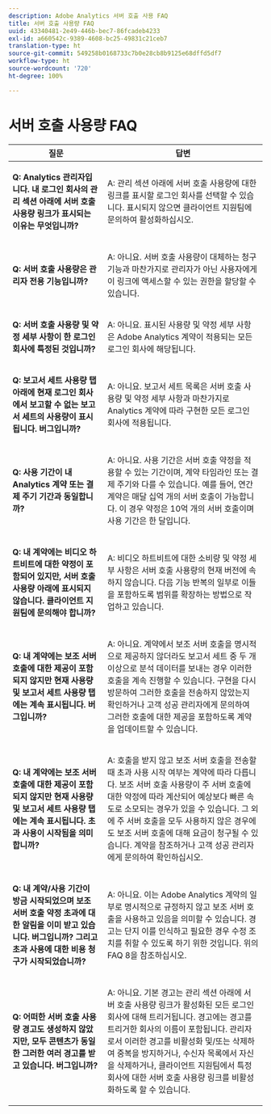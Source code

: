 ```yaml
---
description: Adobe Analytics 서버 호출 사용 FAQ
title: 서버 호출 사용량 FAQ
uuid: 43340481-2e49-446b-bec7-86fcadeb4233
exl-id: a660542c-9389-4608-bc25-49831c21ceb7
translation-type: ht
source-git-commit: 549258b0168733c7b0e28cb8b9125e68dffd5df7
workflow-type: ht
source-wordcount: '720'
ht-degree: 100%

---
```


# 서버 호출 사용량 FAQ

<table id="table_10384E2010B849708AE9462BB2B43438"> 
 <thead> 
  <tr> 
   <th colname="col1" class="entry"> 질문 </th> 
   <th colname="col2" class="entry"> 답변 </th> 
  </tr> 
 </thead>
 <tbody> 
  <tr> 
   <td colname="col1"> <p><b>Q: Analytics 관리자입니다. 내 로그인 회사의 관리 섹션 아래에 서버 호출 사용량 링크가 표시되는 이유는 무엇입니까?</b> </p> </td> 
   <td colname="col2"> <p>A: 관리 섹션 아래에 서버 호출 사용량에 대한 링크를 표시할 로그인 회사를 선택할 수 있습니다. 표시되지 않으면 클라이언트 지원팀에 문의하여 활성화하십시오. </p> </td> 
  </tr> 
  <tr> 
   <td colname="col1"> <p><b>Q: 서버 호출 사용량은 관리자 전용 기능입니까? </b> </p> </td> 
   <td colname="col2"> <p>A: 아니요. 서버 호출 사용량이 대체하는 청구 기능과 마찬가지로 관리자가 아닌 사용자에게 이 링크에 액세스할 수 있는 권한을 할당할 수 있습니다. </p> </td> 
  </tr> 
  <tr> 
   <td colname="col1"> <p><b>Q: 서버 호출 사용량 및 약정 세부 사항이 한 로그인 회사에 특정된 것입니까?</b> </p> </td> 
   <td colname="col2"> <p>A: 아니요. 표시된 사용량 및 약정 세부 사항은 Adobe Analytics 계약이 적용되는 모든 로그인 회사에 해당됩니다. </p> </td> 
  </tr> 
  <tr> 
   <td colname="col1"> <p><b>Q: 보고서 세트 사용량 탭 아래에 현재 로그인 회사에서 보고할 수 없는 보고서 세트의 사용량이 표시됩니다. 버그입니까? </b> </p> </td> 
   <td colname="col2"> <p>A: 아니요. 보고서 세트 목록은 서버 호출 사용량 및 약정 세부 사항과 마찬가지로 Analytics 계약에 따라 구현한 모든 로그인 회사에 적용됩니다. </p> </td> 
  </tr> 
  <tr> 
   <td colname="col1"> <p><b>Q: 사용 기간이 내 Analytics 계약 또는 결제 주기 기간과 동일합니까? </b> </p> </td> 
   <td colname="col2"> <p>A: 아니요. 사용 기간은 서버 호출 약정을 적용할 수 있는 기간이며, 계약 타임라인 또는 결제 주기와 다를 수 있습니다. 예를 들어, 연간 계약은 매달 십억 개의 서버 호출이 가능합니다. 이 경우 약정은 10억 개의 서버 호출이며 사용 기간은 한 달입니다. </p> </td> 
  </tr> 
  <tr> 
   <td colname="col1"> <p><b>Q: 내 계약에는 비디오 하트비트에 대한 약정이 포함되어 있지만, 서버 호출 사용량 아래에 표시되지 않습니다. 클라이언트 지원팀에 문의해야 합니까?</b> </p> </td> 
   <td colname="col2"> <p>A: 비디오 하트비트에 대한 소비량 및 약정 세부 사항은 서버 호출 사용량의 현재 버전에 속하지 않습니다. 다음 기능 반복의 일부로 이들을 포함하도록 범위를 확장하는 방법으로 작업하고 있습니다. </p> </td> 
  </tr> 
  <tr> 
   <td colname="col1"> <p><b>Q: 내 계약에는 보조 서버 호출에 대한 제공이 포함되지 않지만 현재 사용량 및 보고서 세트 사용량 탭에는 계속 표시됩니다. 버그입니까? </b> </p> </td> 
   <td colname="col2"> <p>A: 아니요. 계약에서 보조 서버 호출을 명시적으로 제공하지 않더라도 보고서 세트 중 두 개 이상으로 분석 데이터를 보내는 경우 이러한 호출을 계속 진행할 수 있습니다. 구현을 다시 방문하여 그러한 호출을 전송하지 않았는지 확인하거나 고객 성공 관리자에게 문의하여 그러한 호출에 대한 제공을 포함하도록 계약을 업데이트할 수 있습니다. </p> </td> 
  </tr> 
  <tr> 
   <td colname="col1"> <p><b>Q: 내 계약에는 보조 서버 호출에 대한 제공이 포함되지 않지만 현재 사용량 및 보고서 세트 사용량 탭에는 계속 표시됩니다. 초과 사용이 시작됨을 의미합니까?</b> </p> </td> 
   <td colname="col2"> <p>A: 호출을 받지 않고 보조 서버 호출을 전송할 때 초과 사용 시작 여부는 계약에 따라 다릅니다. 보조 서버 호출 사용량이 주 서버 호출에 대한 약정에 따라 계산되어 예상보다 빠른 속도로 소모되는 경우가 있을 수 있습니다. 그 외에 주 서버 호출을 모두 사용하지 않은 경우에도 보조 서버 호출에 대해 요금이 청구될 수 있습니다. 계약을 참조하거나 고객 성공 관리자에게 문의하여 확인하십시오. </p> </td> 
  </tr> 
  <tr> 
   <td colname="col1"> <p><b>Q: 내 계약/사용 기간이 방금 시작되었으며 보조 서버 호출 약정 초과에 대한 알림을 이미 받고 있습니다. 버그입니까? 그리고 초과 사용에 대한 비용 청구가 시작되었습니까? </b> </p> </td> 
   <td colname="col2"> <p>A: 아니요. 이는 Adobe Analytics 계약의 일부로 명시적으로 규정하지 않고 보조 서버 호출을 사용하고 있음을 의미할 수 있습니다. 경고는 단지 이를 인식하고 필요한 경우 수정 조치를 취할 수 있도록 하기 위한 것입니다. 위의 FAQ 8을 참조하십시오. </p> </td> 
  </tr> 
  <tr> 
   <td colname="col1"> <p><b>Q: 어떠한 서버 호출 사용량 경고도 생성하지 않았지만, 모두 콘텐츠가 동일한 그러한 여러 경고를 받고 있습니다. 버그입니까? </b> </p> </td> 
   <td colname="col2"> <p>A: 아니요. 기본 경고는 관리 섹션 아래에 서버 호출 사용량 링크가 활성화된 모든 로그인 회사에 대해 트리거됩니다. 경고에는 경고를 트리거한 회사의 이름이 포함됩니다. 관리자로서 이러한 경고를 비활성화 및/또는 삭제하여 중복을 방지하거나, 수신자 목록에서 자신을 삭제하거나, 클라이언트 지원팀에서 특정 회사에 대한 서버 호출 사용량 링크를 비활성화하도록 할 수 있습니다. </p> </td> 
  </tr> 
 </tbody> 
</table>

